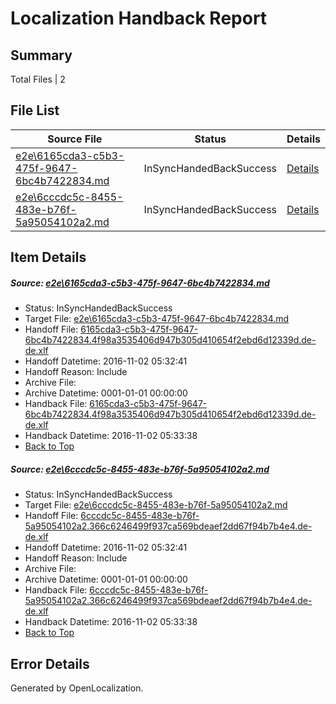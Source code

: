 # <a name='report-top'></a> Localization Handback Report

## Summary
 Total Files | 2

## File List
 Source File | Status | Details 
 ----------- | ------ | ------- 
 [e2e\6165cda3-c5b3-475f-9647-6bc4b7422834.md](https://github.com/OpenLocalizationTestOrg/ol-test0/blob/7a8cbf2ed88f6b833cd3463c806395c9f77c5a26/e2e/6165cda3-c5b3-475f-9647-6bc4b7422834.md) | InSyncHandedBackSuccess | [Details](#c37543e0d3e05891fa882465c7f80a5705c61ff46)
 [e2e\6cccdc5c-8455-483e-b76f-5a95054102a2.md](https://github.com/OpenLocalizationTestOrg/ol-test0/blob/7a8cbf2ed88f6b833cd3463c806395c9f77c5a26/e2e/6cccdc5c-8455-483e-b76f-5a95054102a2.md) | InSyncHandedBackSuccess | [Details](#ea32941642ba19141f2458bd7a1ea1a2402eb0c67)

## Item Details
##### <a name='c37543e0d3e05891fa882465c7f80a5705c61ff46'></a> Source: [e2e\6165cda3-c5b3-475f-9647-6bc4b7422834.md](https://github.com/OpenLocalizationTestOrg/ol-test0/blob/7a8cbf2ed88f6b833cd3463c806395c9f77c5a26/e2e/6165cda3-c5b3-475f-9647-6bc4b7422834.md)
* Status: InSyncHandedBackSuccess
* Target File: [e2e\6165cda3-c5b3-475f-9647-6bc4b7422834.md](https://github.com/OpenLocalizationTestOrg/ol-test0-dede/blob/91dde4c8510b8e7093ec4d58f9d2763613ce006d/e2e/6165cda3-c5b3-475f-9647-6bc4b7422834.md)
* Handoff File: [6165cda3-c5b3-475f-9647-6bc4b7422834.4f98a3535406d947b305d410654f2ebd6d12339d.de-de.xlf](https://github.com/OpenLocalizationTestOrg/ol-test0-handoff/blob/2acb9e1598a7fffc30ed071bbe78dad2fdd58292/ol-handoff/OpenLocalizationTestOrg/ol-test0-dede/yufeih/6165cda3-c5b3-475f-9647-6bc4b7422834.4f98a3535406d947b305d410654f2ebd6d12339d.de-de.xlf)
* Handoff Datetime: 2016-11-02 05:32:41
* Handoff Reason: Include
* Archive File: 
* Archive Datetime: 0001-01-01 00:00:00
* Handback File: [6165cda3-c5b3-475f-9647-6bc4b7422834.4f98a3535406d947b305d410654f2ebd6d12339d.de-de.xlf](https://github.com/OpenLocalizationTestOrg/ol-test0-handback/blob/fd9213efbcdc15e54cb036d20058aa6a084c5cf7/ol-handback/OpenLocalizationTestOrg/ol-test0-dede/yufeih/6165cda3-c5b3-475f-9647-6bc4b7422834.4f98a3535406d947b305d410654f2ebd6d12339d.de-de.xlf)
* Handback Datetime: 2016-11-02 05:33:38
* [Back to Top](#report-top)

##### <a name='ea32941642ba19141f2458bd7a1ea1a2402eb0c67'></a> Source: [e2e\6cccdc5c-8455-483e-b76f-5a95054102a2.md](https://github.com/OpenLocalizationTestOrg/ol-test0/blob/7a8cbf2ed88f6b833cd3463c806395c9f77c5a26/e2e/6cccdc5c-8455-483e-b76f-5a95054102a2.md)
* Status: InSyncHandedBackSuccess
* Target File: [e2e\6cccdc5c-8455-483e-b76f-5a95054102a2.md](https://github.com/OpenLocalizationTestOrg/ol-test0-dede/blob/91dde4c8510b8e7093ec4d58f9d2763613ce006d/e2e/6cccdc5c-8455-483e-b76f-5a95054102a2.md)
* Handoff File: [6cccdc5c-8455-483e-b76f-5a95054102a2.366c6246499f937ca569bdeaef2dd67f94b7b4e4.de-de.xlf](https://github.com/OpenLocalizationTestOrg/ol-test0-handoff/blob/2acb9e1598a7fffc30ed071bbe78dad2fdd58292/ol-handoff/OpenLocalizationTestOrg/ol-test0-dede/yufeih/6cccdc5c-8455-483e-b76f-5a95054102a2.366c6246499f937ca569bdeaef2dd67f94b7b4e4.de-de.xlf)
* Handoff Datetime: 2016-11-02 05:32:41
* Handoff Reason: Include
* Archive File: 
* Archive Datetime: 0001-01-01 00:00:00
* Handback File: [6cccdc5c-8455-483e-b76f-5a95054102a2.366c6246499f937ca569bdeaef2dd67f94b7b4e4.de-de.xlf](https://github.com/OpenLocalizationTestOrg/ol-test0-handback/blob/fd9213efbcdc15e54cb036d20058aa6a084c5cf7/ol-handback/OpenLocalizationTestOrg/ol-test0-dede/yufeih/6cccdc5c-8455-483e-b76f-5a95054102a2.366c6246499f937ca569bdeaef2dd67f94b7b4e4.de-de.xlf)
* Handback Datetime: 2016-11-02 05:33:38
* [Back to Top](#report-top)


## Error Details

Generated by OpenLocalization.
